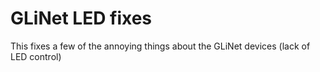 # GLiNet LED fixes  

This fixes a few of the annoying things about the GLiNet devices (lack of LED control)  
